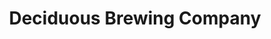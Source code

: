---
title: "Deciduous Brewing Company"
url: /newmarket/deciduous-brewing-company/
shop: Spirituosen
---